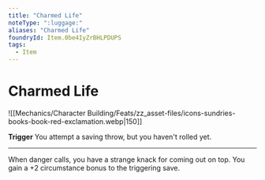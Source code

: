 ```yaml
---
title: "Charmed Life"
noteType: ":luggage:"
aliases: "Charmed Life"
foundryId: Item.0be4IyZrBHLPDUPS
tags:
  - Item
---
```


# Charmed Life
![[Mechanics/Character Building/Feats/zz_asset-files/icons-sundries-books-book-red-exclamation.webp|150]]

**Trigger** You attempt a saving throw, but you haven't rolled yet.

* * *

When danger calls, you have a strange knack for coming out on top. You gain a +2 circumstance bonus to the triggering save.
